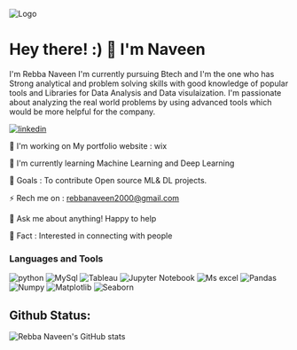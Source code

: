 ![Logo](https://media.tenor.co/images/0f88096e2fcaff85b928b2ad7b07b133/tenor.gif)

# Hey there! :) 👋 I'm Naveen
I'm Rebba Naveen I'm currently pursuing Btech and I'm the one who has Strong analytical and problem solving skills with good knowledge of popular tools and Libraries for Data Analysis and Data visulaization. 
I'm passionate about analyzing the real world problems by using advanced tools which would be more helpful for the company. 

[![linkedin](https://img.shields.io/badge/linkedin-0A66C2?style=for-the-badge&logo=linkedin&logoColor=white)](https://www.linkedin.com/)

🔭 I'm working on My portfolio website : wix

🌱 I'm currently learning Machine Learning and Deep Learning

🥅 Goals : To contribute Open source ML& DL projects.

⚡️ Rech me on : rebbanaveen2000@gmail.com

💬 Ask me about anything! Happy to help 

🧗 Fact : Interested in connecting with people






  
### Languages and Tools 


![python](https://www.bing.com/images/search?view=detailV2&ccid=xePC9eCX&id=8BB180AF1A7B9FF6839C263D831917EF00E9768D&thid=OIP.xePC9eCXE-p7xCpCMUAaFgHaHa&mediaurl=https%3a%2f%2fwww.freepngimg.com%2fdownload%2fandroid%2f72537-icons-python-programming-computer-social-tutorial.png&exph=1600&expw=1600&q=pyhton+programminhg+image&simid=608024948133596000&FORM=IRPRST&ck=8837D6CAD523E4B0D96259FE2C051F02&selectedIndex=11&ajaxhist=0&ajaxserp=0)
![MySql](https://www.bing.com/images/search?view=detailV2&ccid=bLXDiCU%2f&id=A572C1D9715AFCCA89C6FC4D0C62CD21AC0933E2&thid=OIP.bLXDiCU_10RG0a7ZzowoVAAAAA&mediaurl=https%3a%2f%2fmspcontrol.org%2fwp-content%2fuploads%2f2015%2f11%2fmysql.png&exph=300&expw=300&q=my+sql&simid=608005152625138060&FORM=IRPRST&ck=7C176DF0191B55F044C0FCFD72C36C97&selectedIndex=7&ajaxhist=0&ajaxserp=0)
![Tableau](https://www.bing.com/images/search?view=detailV2&ccid=pbwZ69rd&id=1E2187FD8DCBB9963AE8C487D2211BF69364430F&thid=OIP.pbwZ69rdHGorlqXWfG8SDQHaBx&mediaurl=https%3a%2f%2fd1.awsstatic.com%2fchina%2fhp%2fpartners%2ftableau-LOGO-new02.5c999da7245fd3cb2ad15cde4bf90d0432b626ef.png&exph=663&expw=2775&q=Tableau+PNG&simid=608015855683638654&FORM=IRPRST&ck=30B3119987BDB53C16C07932C03DD2A8&selectedIndex=1&ajaxhist=0&ajaxserp=0)
![Jupyter Notebook](https://www.bing.com/images/search?view=detailV2&ccid=GopePoeS&id=8FC88B4DD11884E5291DB63F98487C98999B270D&thid=OIP.GopePoeSWkBJoayDPdDxDAHaDr&mediaurl=https%3a%2f%2fwww.freecodecamp.org%2fnews%2fcontent%2fimages%2f2019%2f08%2f1_m87_Htb_9Pstq0UcvNJ49w.png&exph=795&expw=1600&q=jupyter+notebook&simid=608004907809062534&FORM=IRPRST&ck=E013E991D2296CF303848382B171300D&selectedIndex=5&ajaxhist=0&ajaxserp=0)
![Ms excel](https://www.bing.com/images/search?view=detailV2&ccid=FsfyuFlx&id=CA389B52DF7E68DF9BCE53879360AFB1D0617D6F&thid=OIP.FsfyuFlx3k4h3QKrRE4PWwHaE2&mediaurl=https%3a%2f%2fwww.xda-developers.com%2ffiles%2f2018%2f09%2fmicrosoft-excel-logo.png&exph=787&expw=1200&q=ms+excel&simid=608009146953197604&FORM=IRPRST&ck=9C51CDD22F43674E7524664951B65F67&selectedIndex=1)
![Pandas](https://www.bing.com/images/search?view=detailV2&ccid=%2foSOImPm&id=D080C99226845788E69DD38A4362360B328ABAEB&thid=OIP._oSOImPmBFeKj8vqE4FCkQHaEo&mediaurl=https%3a%2f%2fmiro.medium.com%2fmax%2f1080%2f1*Io7MqMWpE5flq67RRD3lRw.jpeg&exph=675&expw=1080&q=pandas+in+python&simid=608007132611706614&FORM=IRPRST&ck=4134F5933465F43D8FB1EE162C7871CE&selectedIndex=0)
![Numpy](https://th.bing.com/th/id/OIP.rZ36He5Y5r3zYMnxxZz-iwHaC7?pid=ImgDet&rs=1)
![Matplotlib](https://th.bing.com/th/id/OIP.I22BY6JUw6XGPN3O5MRgHgHaBW?w=292&h=64&c=7&r=0&o=5&pid=1.7)
![Seaborn](https://www.bing.com/images/search?view=detailV2&ccid=5VKgpRUC&id=6314B9CCF431A4DC5BD70A59C0B4AB31479480DB&thid=OIP.5VKgpRUCInBKmWBXFvSvvAHaCP&mediaurl=https%3a%2f%2fuser-images.githubusercontent.com%2f315810%2f92255284-156f1180-eea0-11ea-9d2d-be8262670e8c.png&exph=248&expw=819&q=seaborn+png&simid=607990266282077955&FORM=IRPRST&ck=D93E9C873BA2DEB41919359229BD0653&selectedIndex=1)
## Github Status:

![Rebba Naveen's GitHub stats](https://github-readme-stats.vercel.app/api?username=rebba123&show_icons=true&theme=merko)

  